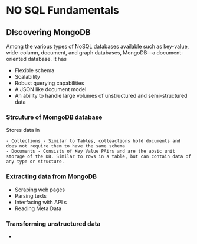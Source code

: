 # NO SQL Fundamentals

## DIscovering MongoDB
Among the various types of NoSQL databases available such as key-value, wide-column, document, and graph databases, MongoDB—a document-oriented database. It has 
  - Flexible schema
  - Scalability
  - Robust querying capabilities
  - A JSON like document model
  - An ability to handle large volumes of unstructured and semi-structured data

### Strcuture of MomgoDB database
  Stores data in 
  
    - Collections - Similar to Tables, colleactions hold documents and does not require them to have the same schema
    - Documents - Consists of Key Value PAirs and are the absic unit storage of the DB. Similar to rows in a table, but can contain data of any type or structure.

### Extracting data from MongoDB
- Scraping web pages
- Parsing texts
- Interfacing with API s
- Reading Meta Data

### Transforming unstructured data
- 
    
    
